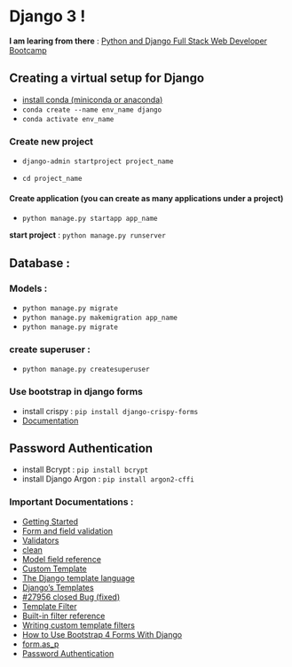 # Django 3 !
**I am learing from there** : 
[Python and Django Full Stack Web Developer Bootcamp](https://www.udemy.com/course/python-and-django-full-stack-web-developer-bootcamp/)

## Creating a virtual setup for Django
- [install conda (miniconda or anaconda)](https://conda.io/projects/conda/en/latest/user-guide/install/linux.html)
- `conda create --name env_name django`
- `conda activate env_name`

### Create new project 
- `django-admin startproject project_name`

- `cd project_name`

#### Create application (you can create as many applications under a project)
  
- `python manage.py startapp app_name`

 **start project** : `python manage.py runserver`


 ## Database :
### Models :
- `python manage.py migrate`
- `python manage.py makemigration app_name`
- `python manage.py migrate`

### create superuser :
- `python manage.py createsuperuser`


### Use bootstrap in django forms

- install crispy : `pip
 install django-crispy-forms`
- [Documentation](https://simpleisbetterthancomplex.com/tutorial/2018/08/13/how-to-use-bootstrap-4-forms-with-django.html) 

## Password Authentication 
- install Bcrypt : `pip install bcrypt`
- install Django Argon : `pip
 install argon2-cffi`


 ### Important Documentations :
- [Getting Started](https://docs.djangoproject.com/en/3.0/)
- [Form and field validation](https://docs.djangoproject.com/en/3.0/ref/forms/validation/?fbclid=IwAR31WkOA0nKRSUIJ9mCU3MnkF7d_jwIMZstbA6tEeo-j2A6ISz-Pk0NS_no)
- [Validators](https://docs.djangoproject.com/en/3.0/ref/validators/)
- [clean](https://kite.com/python/docs/django.db.models.Model.clean)
- [Model field reference](https://docs.djangoproject.com/en/3.0/ref/models/fields/)
- [Custom Template](https://docs.djangoproject.com/en/1.11/howto/custom-template-tags/)
- [The Django template language](https://docs.djangoproject.com/en/3.0/ref/templates/language/)
- [Django’s Templates](https://djangobook.com/mdj2-django-templates/)
- [#27956 closed Bug (fixed)](https://code.djangoproject.com/ticket/27956)
- [Template Filter](https://docs.djangoproject.com/en/3.0/topics/templates/#filters)
- [Built-in filter reference](https://docs.djangoproject.com/en/3.0/ref/templates/builtins/#ref-templates-builtins-filters)
- [Writing custom template filters](https://docs.djangoproject.com/en/3.0/howto/custom-template-tags/#howto-writing-custom-template-filters)
- [How to Use Bootstrap 4 Forms With Django](https://simpleisbetterthancomplex.com/tutorial/2018/08/13/how-to-use-bootstrap-4-forms-with-django.html)
- [form.as_p](https://teamtreehouse.com/community/what-is-advantage-of-formasp)
- [Password Authentication](https://docs.djangoproject.com/en/3.0/topics/auth/passwords/)